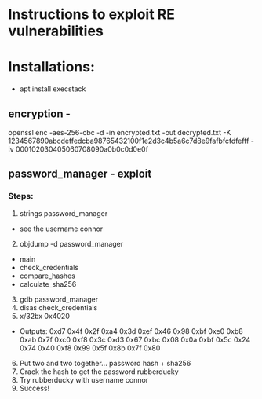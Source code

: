 # Instructions to exploit RE vulnerabilities

# Installations:
- apt install execstack

## encryption - 
openssl enc -aes-256-cbc -d -in encrypted.txt -out decrypted.txt -K 1234567890abcdeffedcba98765432100f1e2d3c4b5a6c7d8e9fafbfcfdfefff -iv 000102030405060708090a0b0c0d0e0f

## password_manager - exploit
### Steps:
1. strings password_manager
- see the username connor
2. objdump -d password_manager
- main
- check_credentials
- compare_hashes
- calculate_sha256
3. gdb password_manager
4. disas check_credentials
5. x/32bx 0x4020
- Outputs: 
0xd7 0x4f 0x2f 0xa4 0x3d 0xef 0x46 0x98 
0xbf 0xe0 0xb8 0xab 0x7f 0xc0 0xf8 0x3c
0xd3 0x67 0xbc 0x08 0x0a 0xbf 0x5c 0x24
0x74 0x40 0xf8 0x99 0x5f 0x8b 0x7f 0x80
6. Put two and two together... password hash + sha256
7. Crack the hash to get the password rubberducky
8. Try rubberducky with username connor
9. Success!